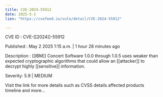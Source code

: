 ```yaml
---
title: CVE-2024-55912
date: 2025-5-2
lien: "https://cvefeed.io/vuln/detail/CVE-2024-55912"

---
```


CVE ID : CVE-[[2024]]-55912

Published :  May 2
2025
1:15 a.m. | 1 hour
28 minutes ago

Description :  [[IBM]] Concert Software 1.0.0 through 1.0.5 uses weaker than expected cryptographic algorithms that could allow an  [[attacker]] to decrypt highly  [[sensitive]] information.

Severity: 5.9 | MEDIUM

Visit the link for more details
such as CVSS details
affected products
timeline
and more...
